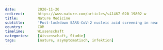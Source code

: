 ```yaml
---
date:          2020-11-20
redirect:      https://www.nature.com/articles/s41467-020-19802-w
title:         Nature Medicine
subtitle:      'Post-lockdown SARS-CoV-2 nucleic acid screening in nearly ten million residents of Wuhan, China'
country:       COM
timeline:      Wissenschaft
categories:    [Wissenschaft, Studie]
tags:          [nature, asymptomatisch, infektion]
---
```

